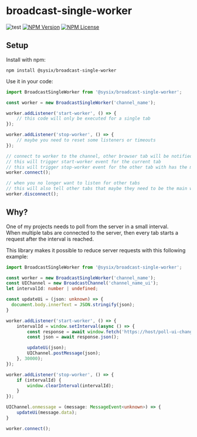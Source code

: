 # broadcast-single-worker

![test](https://github.com/Sysix/broadcast-single-worker/actions/workflows/test.yml/badge.svg)
[![NPM Version](https://img.shields.io/npm/v/%40sysix%2Fbroadcast-single-worker)](https://www.npmjs.com/package/@sysix/broadcast-single-worker)
[![NPM License](https://img.shields.io/npm/l/%40sysix%2Fbroadcast-single-worker)](https://www.npmjs.com/package/@sysix/broadcast-single-worker)

## Setup

Install with npm:

`npm install @sysix/broadcast-single-worker`

Use it in your code:

```typescript
import BroadcastSingleWorker from '@sysix/broadcast-single-worker';

const worker = new BroadcastSingleWorker('channel_name');

worker.addListener('start-worker', () => {
    // this code will only be executed for a single tab
});

worker.addListener('stop-worker', () => {
    // maybe you need to reset some listeners or timeouts
});

// connect to worker to the channel, other browser tab will be notified
// this will trigger start-worker event for the current tab
// this will trigger stop-worker event for the other tab with has the main worker
worker.connect();

// when you no longer want to listen for other tabs
// this will also tell other tabs that maybe they need to be the main worker
worker.disconnect();
```


## Why?

One of my projects needs to poll from the server in a small interval.  
When multiple tabs are connected to the server, then every tab starts a request after the interval is reached.

This library makes it possible to reduce server requests with this following example:

```typescript 
import BroadcastSingleWorker from '@sysix/broadcast-single-worker';

const worker = new BroadcastSingleWorker('channel_name');
const UIChannel = new BroadcastChannel('channel_name_ui');
let intervalId: number | undefined;

const updateUi = (json: unknown) => {
  document.body.innerText = JSON.stringify(json);
}

worker.addListener('start-worker', () => {
    intervalId = window.setInterval(async () => {
        const response = await window.fetch('https://host/poll-ui-changes');
        const json = await response.json();

        updateUi(json);
        UIChannel.postMessage(json);
    }, 30000);
});

worker.addListener('stop-worker', () => {
    if (intervalId) {
        window.clearInterval(intervalId);
    }
});

UIChannel.onmessage = (message: MessageEvent<unknown>) => {
    updateUi(message.data);
}

worker.connect();
```